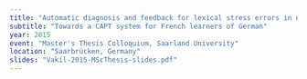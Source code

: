 ```yaml
---
title: "Automatic diagnosis and feedback for lexical stress errors in non-native speech"
subtitle: "Towards a CAPT system for French learners of German"
year: 2015
event: "Master's Thesis Colloquium, Saarland University"
location: "Saarbrücken, Germany"
slides: "Vakil-2015-MScThesis-slides.pdf"
---
```

